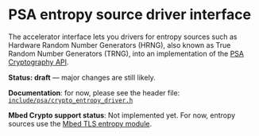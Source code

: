 # PSA entropy source driver interface

The accelerator interface lets you drivers for entropy sources such as Hardware Random Number Generators (HRNG), also known as True Random Number Generators (TRNG), into an implementation of the [PSA Cryptography API](../#application-programming-interface).

**Status: draft** — major changes are still likely.

**Documentation**: for now, please see the header file:
[`include/psa/crypto_entropy_driver.h`](https://github.com/ARMmbed/mbed-crypto/blob/development/include/psa/crypto_entropy_driver.h)

**Mbed Crypto support status**: Not implemented yet. For now, entropy sources use the [Mbed TLS entropy module](https://tls.mbed.org/kb/how-to/add-entropy-sources-to-entropy-pool).
